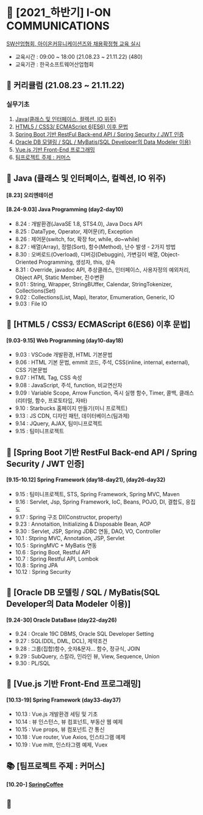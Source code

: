 # 🚀 [2021_하반기] I-ON COMMUNICATIONS
[SW산업협회, 아이온커뮤니케이션즈와 채용확정형 교육 실시](https://zdnet.co.kr/view/?no=20210824102600)
* 교육시간 : 09:00 ~ 18:00 (21.08.23 ~ 21.11.22) (480)
* 교육기관 : 한국소프트웨어산업협회

## 🌱 커리큘럼 (21.08.23 ~ 21.11.22)
### 실무기초
1. [Java(클래스 및 인터페이스, 컬렉션, IO 위주)](#-java-클래스-및-인터페이스-컬렉션-IO-위주)
2. [HTML5 / CSS3/ ECMAScript 6(ES6) 이후 문법](#-html5--css3-ecmascript-6es6-이후-문법)
3. [Spring Boot 기반 RestFul Back-end API / Spring Security / JWT 인증](#-spring-boot-기반-restful-back-end-api--spring-security--jwt-인증)
4. [Oracle DB 모델링 / SQL / MyBatis(SQL Developer의 Data Modeler 이용)](#-oracle-db-모델링--sql--mybatissql-developer의-data-modeler-이용)
5. [Vue.js 기반 Front-End 프로그래밍](#-vuejs-기반-front-end-프로그래밍)
6. [팀프로젝트 주제 : 커머스](#팀프로젝트-주제--커머스)


## 📕 Java (클래스 및 인터페이스, 컬렉션, IO 위주) 
#### [8.23] 오리엔테이션
#### [8.24-9.03] Java Programming (day2-day10)
- 8.24 : 개발환경(JavaSE 1.8, STS4.0), Java Docs API
- 8.25 : DataType, Operator, 제어문(if), Exception
- 8.26 : 제어문(switch, for, 확장 for, while, do~while)
- 8.27 : 배열(Array), 정렬(Sort), 함수(Method), 난수 발생 - 2가지 방법
- 8.30 : 오버로드(Overload), 디버깅(Debuggin), 가변길이 배열, Object-Oriented Programming, 생성자, this, 상속
- 8.31 : Override, javadoc API, 추상클래스, 인터페이스, 사용자정의 예외처리, Object API, Static Member, 진수변환
- 9.01 : String, Wrapper, StringBUffer, Calendar, StringTokenizer, Collections(Set)
- 9.02 : Collections(List, Map), Iterator, Emumeration, Generic, IO
- 9.03 : File IO

## 📙 [HTML5 / CSS3/ ECMAScript 6(ES6) 이후 문법]
#### [9.03-9.15] Web Programming (day10-day18)
- 9.03 : VSCode 개발환경, HTML 기본문법
- 9.06 : HTML 기본 문법, emmit 코드, 주석, CSS(inline, internal, external), CSS 기본문법
- 9.07 : HTML Tag, CSS 속성
- 9.08 : JavaScript, 주석, function, 비교연산자
- 9.09 : Variable Scope, Arrow Function, 즉시 실행 함수, Timer, 콜백, 클래스(리터럴, 함수, 프로토타입, 자바)
- 9.10 : Starbucks 홈페이지 만들기(미니 프로젝트)
- 9.13 : JS CDN, 디자인 패턴, 데이터베이스(팀과제)
- 9.14 : JQuery, AJAX, 팀미니프로젝트
- 9.15 : 팀미니프로젝트

## 📒 [Spring Boot 기반 RestFul Back-end API / Spring Security / JWT 인증]
#### [9.15-10.12] Spring Framework (day18-day21), (day26-day32)
- 9.15 : 팀미니프로젝트, STS, Spring Framework, Spring MVC, Maven
- 9.16 : Servlet, Jsp, Spring Framework, IoC, Beans, POJO, DI, 결합도, 응집도
- 9.17 : Spring 구조 DI(Constructor, property)
- 9.23 : Annotaition, Initializing & Disposable Bean, AOP
- 9.30 : Servlet, JSP, Spring JDBC 연동, DAO, VO, Controller
- 10.1 : Stpring MVC, Annotation, JSP, Servlet
- 10.5 : SpringMVC + MyBatis 연동
- 10.6 : Spring Boot, Restful API
- 10.7 : Spring Restful API, Lombok
- 10.8 : Spring JPA
- 10.12 : Spring Security

## 📗 [Oracle DB 모델링 / SQL / MyBatis(SQL Developer의 Data Modeler 이용)]
#### [9.24-30] Oracle DataBase (day22-day26)
- 9.24 : Orcale 19C DBMS, Oracle SQL Developer Setting
- 9.27 : SQL(DDL, DML, DCL), 제약조건
- 9.28 : 그룹(집합)함수, 숫자&문자... 함수, 정규식, JOIN
- 9.29 : SubQuery, 스칼라, 인라인 뷰, View, Sequence, Union
- 9.30 : PL/SQL

## 📘 [Vue.js 기반 Front-End 프로그래밍]
#### [10.13-19] Spring Framework (day33-day37)
- 10.13 : Vue.js 개발환경 세팅 및 기초
- 10.14 : 뷰 인스턴스, 뷰 컴포넌트, 부동산 웹 예제
- 10.15 : Vue props,  뷰 컴포넌트 간 통신
- 10.18 : Vue router, Vue Axios, 인스타그램 예제
- 10.19 : Vue mitt, 인스타그램 예제, Vuex

## 📚 [팀프로젝트 주제 : 커머스]
#### [10.20-] [SpringCoffee](https://github.com/KOSA-I-ON-3TEAM/SpringCoffee)

## 📓 
